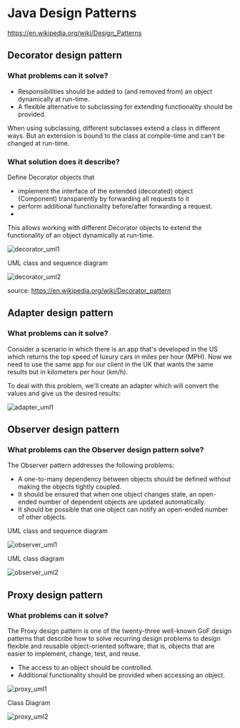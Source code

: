 # Java Design Patterns

<https://en.wikipedia.org/wiki/Design_Patterns>

## Decorator design pattern

### What problems can it solve?

- Responsibilities should be added to (and removed from) an object dynamically at run-time.
- A flexible alternative to subclassing for extending functionality should be provided.

When using subclassing, different subclasses extend a class in different ways. 
But an extension is bound to the class at compile-time and can't be changed at run-time.

### What solution does it describe?

Define Decorator objects that

- implement the interface of the extended (decorated) object (Component) transparently by forwarding all requests to it
- perform additional functionality before/after forwarding a request.
- 
This allows working with different Decorator objects to extend the functionality of an object dynamically at run-time.

![decorator_uml1](https://upload.wikimedia.org/wikipedia/commons/c/c6/UML2_Decorator_Pattern.png)

UML class and sequence diagram

![decorator_uml2](https://upload.wikimedia.org/wikipedia/commons/8/83/W3sDesign_Decorator_Design_Pattern_UML.jpg)

source: <https://en.wikipedia.org/wiki/Decorator_pattern>

## Adapter design pattern

### What problems can it solve?

Consider a scenario in which there is an app that's developed in the US which returns the top speed of 
luxury cars in miles per hour (MPH). Now we need to use the same app for our client in the UK that wants 
the same results but in kilometers per hour (km/h).

To deal with this problem, we'll create an adapter which will convert the values and give us the desired results:

![adapter_uml1](https://www.baeldung.com/wp-content/uploads/2017/09/Rpt_ER5p.jpg)

## Observer design pattern

### What problems can the Observer design pattern solve?

The Observer pattern addresses the following problems:

- A one-to-many dependency between objects should be defined without making the objects tightly coupled.
- It should be ensured that when one object changes state, an open-ended number of dependent objects are updated 
automatically.
- It should be possible that one object can notify an open-ended number of other objects.

UML class and sequence diagram

![observer_uml1](https://upload.wikimedia.org/wikipedia/commons/0/01/W3sDesign_Observer_Design_Pattern_UML.jpg)

UML class diagram

![observer_uml2](https://upload.wikimedia.org/wikipedia/commons/thumb/a/a8/Observer_w_update.svg/1920px-Observer_w_update.svg.png)

## Proxy design pattern

### What problems can it solve?

The Proxy design pattern is one of the twenty-three well-known GoF design patterns that describe how to solve 
recurring design problems to design flexible and reusable object-oriented software, that is, 
objects that are easier to implement, change, test, and reuse.

- The access to an object should be controlled.
- Additional functionality should be provided when accessing an object.

![proxy_uml1](https://upload.wikimedia.org/wikipedia/commons/6/6e/W3sDesign_Proxy_Design_Pattern_UML.jpg)

Class Diagram

![proxy_uml2](https://www.baeldung.com/wp-content/uploads/2017/09/MrvrsH6.jpg)
